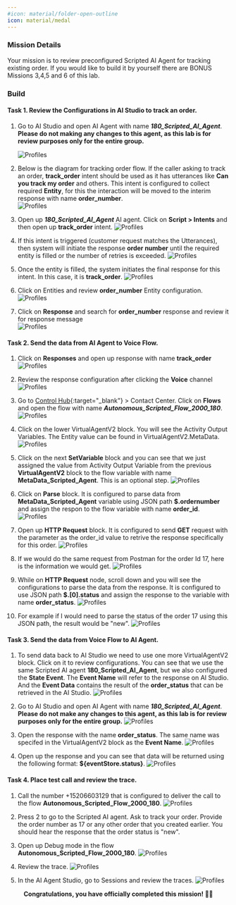 ```yaml
---
#icon: material/folder-open-outline
icon: material/medal
---
```


### Mission Details

Your mission is to review preconfigured Scripted AI Agent for tracking existing order. If you would like to build it by yourself there are BONUS Missions 3,4,5 and 6 of this lab. 

### Build

#### Task 1. Review the Configurations in AI Studio to track an order. 

1. Go to AI Studio and open AI Agent with name ***180_Scripted_AI_Agent***<span class="copy-static" title="Click to copy!" data-copy-text="180_Scripted_AI_Agent"><span class="copy"></span></span>. 
**Please do not making any changes to this agent, as this lab is for review purposes only for the entire group.**

    ![Profiles](../graphics/Lab1_AI_Agent/6.69.png) 


2. Below is the diagram for tracking order flow. If the caller asking to track an order, **track_order** intent should be used as it has utterances like **Can you track my order** and others. This intent is configured to collect required **Entity**, for this the interaction will be moved to the interim response with name **order_number**.  
    ![Profiles](../graphics/Lab1_AI_Agent/6.68.png) 

3. Open up ***180_Scripted_AI_Agent***<span class="copy-static" title="Click to copy!" data-copy-text="180_Scripted_AI_Agent"><span class="copy"></span></span>
 AI agent. Click on **Script > Intents** and then open up **track_order** intent. 
     ![Profiles](../graphics/Lab1_AI_Agent/6.70.png) 

4. If this intent is triggered (customer request matches the Utterances), then system will initiate the response **order number** until the required entity is filled or the number of retries is exceeded.
     ![Profiles](../graphics/Lab1_AI_Agent/6.71.png) 

5. Once the entity is filled, the system initiates the final response for this intent. In this case, it is **track_order**.
     ![Profiles](../graphics/Lab1_AI_Agent/6.72.png) 

6. Click on Entities and review **order_number** Entity configuration. 
     ![Profiles](../graphics/Lab1_AI_Agent/6.73.gif) 

7. Click on **Response** and search for **order_number** response and review it for response message  
     ![Profiles](../graphics/Lab1_AI_Agent/scriptedOrdernumber6.91.gif) 

#### Task 2. Send the data from AI Agent to Voice Flow​.

1. Click on **Responses** and open up response with name **track_order**
     ![Profiles](../graphics/Lab1_AI_Agent/6.74.png) 

2. Review the response configuration after clicking the **Voice** channel
     ![Profiles](../graphics/Lab1_AI_Agent/6.75.png) 

3. Go to [Control Hub](https://admin.webex.com){:target="_blank"} > Contact Center. Click on **Flows** and open the flow with name ***Autonomous_Scripted_Flow_2000_180***<span class="copy-static" title="Click to copy!" data-copy-text="Autonomous_Scripted_Flow_2000_180"><span class="copy"></span></span>.
     ![Profiles](../graphics/Lab1_AI_Agent/6.76.gif) 

4. Click on the lower VirtualAgentV2 block. You will see the Activity Output Variables. The Entity value can be found in VirtualAgentV2.MetaData. 
     ![Profiles](../graphics/Lab1_AI_Agent/6.77.png) 

5. Click on the next **SetVariable** block and you can see that we just assigned the value from Activity Output Variable from the previous **VirtualAgentV2** block to the flow variable with name **MetaData_Scripted_Agent**. This is an optional step. 
     ![Profiles](../graphics/Lab1_AI_Agent/6.78.png) 

6. Click on **Parse** block. It is configured to parse data from **MetaData_Scripted_Agent** variable using JSON path **$.ordernumber** and assign the respon to the flow variable with name **order_id**.
     ![Profiles](../graphics/Lab1_AI_Agent/6.79.png) 

7. Open up **HTTP Request** block. It is configured to send **GET** request with the parameter as the order_id value to retrive the response specifically for this order. 
     ![Profiles](../graphics/Lab1_AI_Agent/6.80.png) 

8. If we would do the same request from Postman for the order Id 17, here is the information we would get. 
     ![Profiles](../graphics/Lab1_AI_Agent/6.81.png) 

9. While on **HTTP Request** node, scroll down and you will see the configurations to parse the data from the response. It is configured to use JSON path **$.[0].status** and assign the response to the variable with name **order_status**.
     ![Profiles](../graphics/Lab1_AI_Agent/6.82.png) 

10. For example if I would need to parse the status of the order 17 using this JSON path, the result would be "new".
     ![Profiles](../graphics/Lab1_AI_Agent/6.83.png) 

#### Task 3. Send the data from Voice Flow to AI Agent. 

1. To send data back to AI Studio we need to use one more VirtualAgentV2 block. Click on it to review configurations. You can see that we use the same Scripted AI agent **180_Scripted_AI_Agent**, but we also configured the **State Event**. The **Event Name** will refer to the response on AI Studio. And the **Event Data** contains the result of the **order_status** that can be retrieved in the AI Studio.
     ![Profiles](../graphics/Lab1_AI_Agent/6.84.png) 

2. Go to AI Studio and open AI Agent with name ***180_Scripted_AI_Agent***<span class="copy-static" title="Click to copy!" data-copy-text="180_Scripted_AI_Agent"><span class="copy"></span></span>. **Please do not make any changes to this agent, as this lab is for review purposes only for the entire group.**
    ![Profiles](../graphics/Lab1_AI_Agent/6.69.png) 

3. Open the response with the name **order_status**. The same name was specifed in the VirtualAgentV2 block as the **Event Name**. 
     ![Profiles](../graphics/Lab1_AI_Agent/6.85.png) 

4. Open up the response and you can see that data will be returned using the following format: **${eventStore.status}**.
     ![Profiles](../graphics/Lab1_AI_Agent/6.86.png) 

#### Task 4. Place test call and review the trace. 

1. Call the number +15206603129 that is configured to deliver the call to the flow **Autonomous_Scripted_Flow_2000_180**.
     ![Profiles](../graphics/Lab1_AI_Agent/6.87.png) 

2. Press 2 to go to the Scripted AI agent. Ask to track your order. Provide the order number as 17 or any other order that you created earlier. You should hear the response that the order status is "new".

3. Open up Debug mode in the flow **Autonomous_Scripted_Flow_2000_180**.
     ![Profiles](../graphics/Lab1_AI_Agent/6.88.gif)

4. Review the trace. 
     ![Profiles](../graphics/Lab1_AI_Agent/6.89.png) 

5. In the AI Agent Studio, go to Sessions and review the traces. 
     ![Profiles](../graphics/Lab1_AI_Agent/6.90.png) 

<p style="text-align:center"><strong>Congratulations, you have officially completed this mission! 🎉🎉 </strong></p>